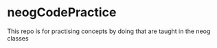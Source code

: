 # neogCodePractice
 This repo is for practising concepts by doing that are taught in the neog classes
